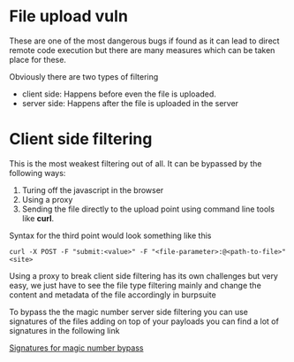 # File upload vuln

These are one of the most dangerous bugs if found as it can lead to direct remote code execution but there are many measures which can be taken place for these.


Obviously there are two types of filtering 

* client side: Happens before even the file is uploaded.
* server side: Happens after the file is uploaded in the server


# Client side filtering

This is the most weakest filtering out of all. It can be bypassed by the following ways:

1) Turing off the javascript in the browser
2) Using a proxy
3) Sending the file directly to the upload point using command line tools like **curl**.

Syntax for the third point would look something like this

```curl -X POST -F "submit:<value>" -F "<file-parameter>:@<path-to-file>" <site>```



Using a proxy to break client side filtering has its own challenges but very easy, we just have to see the file type filtering mainly and change the content and metadata of the file accordingly in burpsuite

To bypass the the magic number server side filtering you can use signatures of the files adding on top of your payloads you can find a lot of signatures in the following link

[Signatures for magic number bypass](https://en.wikipedia.org/wiki/List_of_file_signatures)
